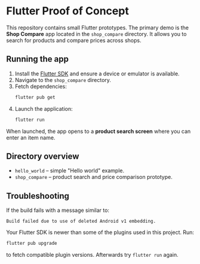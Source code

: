 # Flutter Proof of Concept

This repository contains small Flutter prototypes. The primary demo is the **Shop Compare** app located in the `shop_compare` directory. It allows you to search for products and compare prices across shops.

## Running the app

1. Install the [Flutter SDK](https://docs.flutter.dev/get-started/install) and ensure a device or emulator is available.
2. Navigate to the `shop_compare` directory.
3. Fetch dependencies:
   ```bash
   flutter pub get
   ```
4. Launch the application:
   ```bash
   flutter run
   ```

When launched, the app opens to a **product search screen** where you can enter an item name.

## Directory overview

- `hello_world` – simple "Hello world" example.
- `shop_compare` – product search and price comparison prototype.

## Troubleshooting

If the build fails with a message similar to:

```
Build failed due to use of deleted Android v1 embedding.
```

Your Flutter SDK is newer than some of the plugins used in this project. Run:

```bash
flutter pub upgrade
```

to fetch compatible plugin versions. Afterwards try `flutter run` again.

